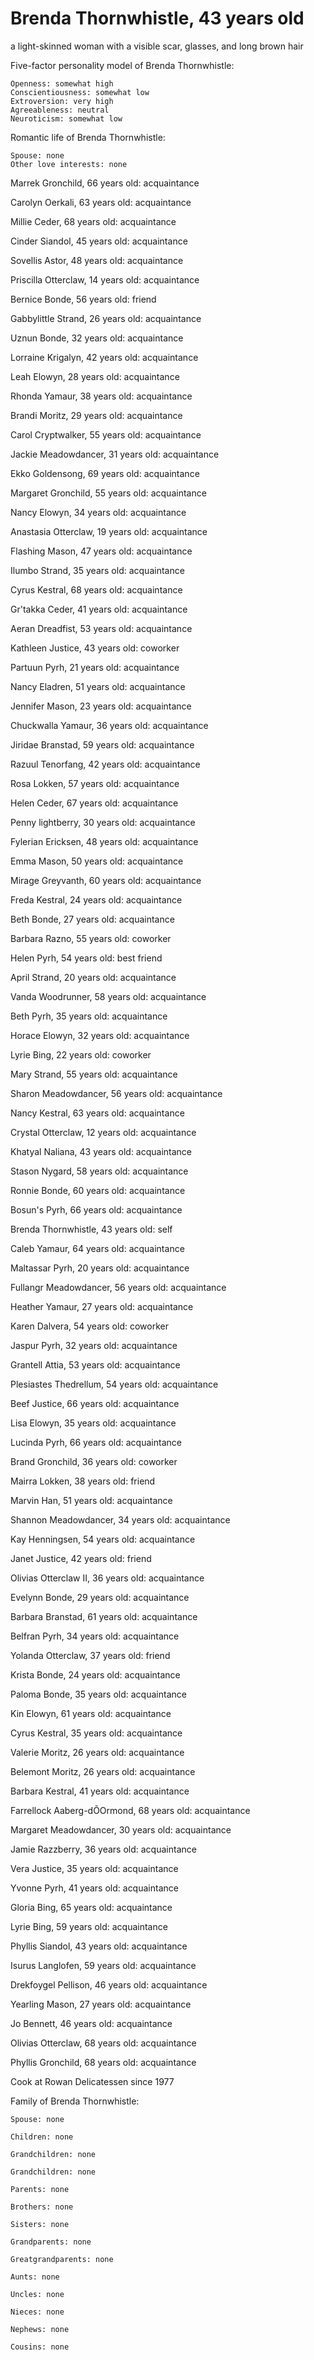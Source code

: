 # Brenda Thornwhistle, 43 years old
a light-skinned woman with a visible scar, glasses, and long brown hair

Five-factor personality model of Brenda Thornwhistle:

	Openness: somewhat high
	Conscientiousness: somewhat low
	Extroversion: very high
	Agreeableness: neutral
	Neuroticism: somewhat low


Romantic life of Brenda Thornwhistle:

	Spouse: none
	Other love interests: none

Marrek Gronchild, 66 years old: acquaintance

Carolyn Oerkali, 63 years old: acquaintance

Millie Ceder, 68 years old: acquaintance

Cinder Siandol, 45 years old: acquaintance

Sovellis Astor, 48 years old: acquaintance

Priscilla Otterclaw, 14 years old: acquaintance

Bernice Bonde, 56 years old: friend

Gabbylittle Strand, 26 years old: acquaintance

Uznun Bonde, 32 years old: acquaintance

Lorraine Krigalyn, 42 years old: acquaintance

Leah Elowyn, 28 years old: acquaintance

Rhonda Yamaur, 38 years old: acquaintance

Brandi Moritz, 29 years old: acquaintance

Carol Cryptwalker, 55 years old: acquaintance

Jackie Meadowdancer, 31 years old: acquaintance

Ekko Goldensong, 69 years old: acquaintance

Margaret Gronchild, 55 years old: acquaintance

Nancy Elowyn, 34 years old: acquaintance

Anastasia Otterclaw, 19 years old: acquaintance

Flashing Mason, 47 years old: acquaintance

Ilumbo Strand, 35 years old: acquaintance

Cyrus Kestral, 68 years old: acquaintance

Gr'takka Ceder, 41 years old: acquaintance

Aeran Dreadfist, 53 years old: acquaintance

Kathleen Justice, 43 years old: coworker

Partuun Pyrh, 21 years old: acquaintance

Nancy Eladren, 51 years old: acquaintance

Jennifer Mason, 23 years old: acquaintance

Chuckwalla Yamaur, 36 years old: acquaintance

Jiridae Branstad, 59 years old: acquaintance

Razuul Tenorfang, 42 years old: acquaintance

Rosa Lokken, 57 years old: acquaintance

Helen Ceder, 67 years old: acquaintance

Penny lightberry, 30 years old: acquaintance

Fylerian Ericksen, 48 years old: acquaintance

Emma Mason, 50 years old: acquaintance

Mirage Greyvanth, 60 years old: acquaintance

Freda Kestral, 24 years old: acquaintance

Beth Bonde, 27 years old: acquaintance

Barbara Razno, 55 years old: coworker

Helen Pyrh, 54 years old: best friend

April Strand, 20 years old: acquaintance

Vanda Woodrunner, 58 years old: acquaintance

Beth Pyrh, 35 years old: acquaintance

Horace Elowyn, 32 years old: acquaintance

Lyrie Bing, 22 years old: coworker

Mary Strand, 55 years old: acquaintance

Sharon Meadowdancer, 56 years old: acquaintance

Nancy Kestral, 63 years old: acquaintance

Crystal Otterclaw, 12 years old: acquaintance

Khatyal Naliana, 43 years old: acquaintance

Stason Nygard, 58 years old: acquaintance

Ronnie Bonde, 60 years old: acquaintance

Bosun's Pyrh, 66 years old: acquaintance

Brenda Thornwhistle, 43 years old: self

Caleb Yamaur, 64 years old: acquaintance

Maltassar Pyrh, 20 years old: acquaintance

Fullangr Meadowdancer, 56 years old: acquaintance

Heather Yamaur, 27 years old: acquaintance

Karen Dalvera, 54 years old: coworker

Jaspur Pyrh, 32 years old: acquaintance

Grantell Attia, 53 years old: acquaintance

Plesiastes Thedrellum, 54 years old: acquaintance

Beef Justice, 66 years old: acquaintance

Lisa Elowyn, 35 years old: acquaintance

Lucinda Pyrh, 66 years old: acquaintance

Brand Gronchild, 36 years old: coworker

Mairra Lokken, 38 years old: friend

Marvin Han, 51 years old: acquaintance

Shannon Meadowdancer, 34 years old: acquaintance

Kay Henningsen, 54 years old: acquaintance

Janet Justice, 42 years old: friend

Olivias Otterclaw II, 36 years old: acquaintance

Evelynn Bonde, 29 years old: acquaintance

Barbara Branstad, 61 years old: acquaintance

Belfran Pyrh, 34 years old: acquaintance

Yolanda Otterclaw, 37 years old: friend

Krista Bonde, 24 years old: acquaintance

Paloma Bonde, 35 years old: acquaintance

Kin Elowyn, 61 years old: acquaintance

Cyrus Kestral, 35 years old: acquaintance

Valerie Moritz, 26 years old: acquaintance

Belemont Moritz, 26 years old: acquaintance

Barbara Kestral, 41 years old: acquaintance

Farrellock Aaberg-dÕOrmond, 68 years old: acquaintance

Margaret Meadowdancer, 30 years old: acquaintance

Jamie Razzberry, 36 years old: acquaintance

Vera Justice, 35 years old: acquaintance

Yvonne Pyrh, 41 years old: acquaintance

Gloria Bing, 65 years old: acquaintance

Lyrie Bing, 59 years old: acquaintance

Phyllis Siandol, 43 years old: acquaintance

Isurus Langlofen, 59 years old: acquaintance

Drekfoygel Pellison, 46 years old: acquaintance

Yearling Mason, 27 years old: acquaintance

Jo Bennett, 46 years old: acquaintance

Olivias Otterclaw, 68 years old: acquaintance

Phyllis Gronchild, 68 years old: acquaintance

Cook at Rowan Delicatessen since 1977


Family of Brenda Thornwhistle:

	Spouse: none

	Children: none

	Grandchildren: none

	Grandchildren: none

	Parents: none

	Brothers: none

	Sisters: none

	Grandparents: none

	Greatgrandparents: none

	Aunts: none

	Uncles: none

	Nieces: none

	Nephews: none

	Cousins: none

